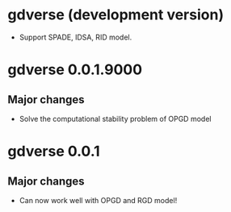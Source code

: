 # gdverse (development version)

* Support SPADE, IDSA, RID model.

# gdverse 0.0.1.9000

## Major changes

* Solve the computational stability problem of OPGD model

# gdverse 0.0.1

## Major changes

* Can now work well with OPGD and RGD model!
